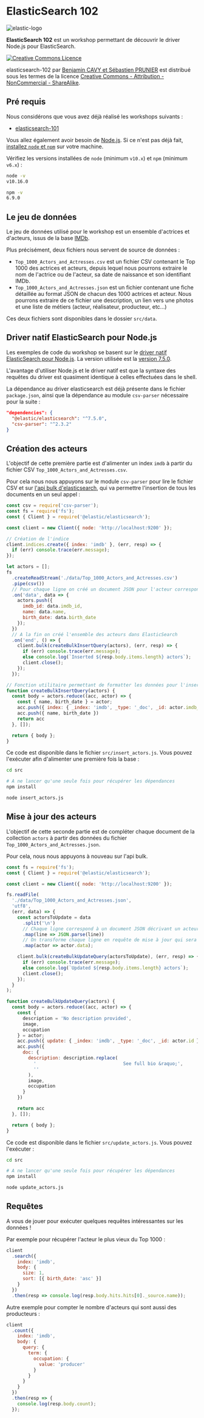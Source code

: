 # ElasticSearch 102

![elastic-logo](https://static-www.elastic.co/v3/assets/bltefdd0b53724fa2ce/blt6ae3d6980b5fd629/5bbca1d1af3a954c36f95ed3/logo-elastic.svg)

**ElasticSearch 102** est un workshop permettant de découvrir le driver Node.js
pour ElasticSearch.

<a rel="license" href="http://creativecommons.org/licenses/by-nc-sa/4.0/"><img alt="Creative Commons Licence" style="border-width:0" src="https://i.creativecommons.org/l/by-nc-sa/4.0/88x31.png" /></a>

<span xmlns:dct="http://purl.org/dc/terms/" property="dct:title">elasticsearch-102</span>
par
<a xmlns:cc="http://creativecommons.org/ns#" href="https://github.com/nosql-bootcamp/elasticsearch-101" property="cc:attributionName" rel="cc:attributionURL">Benjamin
CAVY et Sébastien PRUNIER</a> est distribué sous les termes de la licence
<a rel="license" href="http://creativecommons.org/licenses/by-nc-sa/4.0/">Creative
Commons - Attribution - NonCommercial - ShareAlike</a>.

## Pré requis

Nous considérons que vous avez déjà réalisé les workshops suivants :

* [elasticsearch-101](https://github.com/nosql-bootcamp/elasticsearch-101)

Vous allez également avoir besoin de [Node.js](https://nodejs.org). Si ce n'est pas déjà fait, [installez `node` et `npm`](https://nodejs.org/en/download/) sur votre machine.

Vérifiez les versions installées de `node` (minimum `v10.x`) et `npm` (minimum `v6.x`) :

```bash
node -v
v10.16.0
```

```bash
npm -v
6.9.0
```

## Le jeu de données

Le jeu de données utilisé pour le workshop est un ensemble d'actrices et d'acteurs, issus de la base [IMDb](http://www.imdb.com/).

Plus précisément, deux fichiers nous servent de source de données :

* `Top_1000_Actors_and_Actresses.csv` est un fichier CSV contenant le Top 1000
  des actrices et acteurs, depuis lequel nous pourrons extraire le nom de
  l'actrice ou de l'acteur, sa date de naissance et son identifiant IMDb.
* `Top_1000_Actors_and_Actresses.json` est un fichier contenant une fiche
  détaillée au format JSON de chacun des 1000 actrices et acteur. Nous pourrons
  extraire de ce fichier une description, un lien vers une photos et une liste
  de métiers (acteur, réalisateur, producteur, etc...)

Ces deux fichiers sont disponibles dans le dossier `src/data`.

## Driver natif ElasticSearch pour Node.js

Les exemples de code du workshop se basent sur le [driver natif ElasticSearch pour Node.js](https://github.com/elastic/elasticsearch-js).
La version utilisée est la [version 7.5.0](https://www.npmjs.com/package/@elastic/elasticsearch).

L'avantage d'utiliser Node.js et le driver natif est que la syntaxe des requêtes du driver est quasiment identique à celles effectuées dans le shell.

La dépendance au driver elasticsearch est déjà présente dans le fichier `package.json`, ainsi que la dépendance au module `csv-parser` nécessaire pour
la suite :

```json
"dependencies": {
  "@elastic/elasticsearch": "^7.5.0",
  "csv-parser": "^2.3.2"
}
```

## Création des acteurs

L'objectif de cette première partie est d'alimenter un index `imdb` à partir du
fichier CSV `Top_1000_Actors_and_Actresses.csv`.

Pour cela nous nous appuyons sur le module `csv-parser` pour lire le fichier CSV
et sur
[l'api bulk d'elasticsearch](https://www.elastic.co/guide/en/elasticsearch/reference/current/docs-bulk.html),
qui va permettre l'insertion de tous les documents en un seul appel :

```javascript
const csv = require('csv-parser');
const fs = require('fs');
const { Client } = require('@elastic/elasticsearch');

const client = new Client({ node: 'http://localhost:9200' });

// Création de l'indice
client.indices.create({ index: 'imdb' }, (err, resp) => {
  if (err) console.trace(err.message);
});

let actors = [];
fs
  .createReadStream('./data/Top_1000_Actors_and_Actresses.csv')
  .pipe(csv())
  // Pour chaque ligne on créé un document JSON pour l'acteur correspondant
  .on('data', data => {
    actors.push({
      imdb_id: data.imdb_id,
      name: data.name,
      birth_date: data.birth_date
    });
  })
  // A la fin on créé l'ensemble des acteurs dans ElasticSearch
  .on('end', () => {
    client.bulk(createBulkInsertQuery(actors), (err, resp) => {
      if (err) console.trace(err.message);
      else console.log(`Inserted ${resp.body.items.length} actors`);
      client.close();
    });
  });

// Fonction utilitaire permettant de formatter les données pour l'insertion "bulk" dans elastic
function createBulkInsertQuery(actors) {
  const body = actors.reduce((acc, actor) => {
    const { name, birth_date } = actor;
    acc.push({ index: { _index: 'imdb', _type: '_doc', _id: actor.imdb_id } })
    acc.push({ name, birth_date })
    return acc
  }, []);

  return { body };
}
```

Ce code est disponible dans le fichier `src/insert_actors.js`. Vous pouvez
l'exécuter afin d'alimenter une première fois la base :

```bash
cd src

# A ne lancer qu'une seule fois pour récupérer les dépendances
npm install

node insert_actors.js
```

## Mise à jour des acteurs

L'objectif de cette seconde partie est de compléter chaque document de la
collection `actors` à partir des données du fichier
`Top_1000_Actors_and_Actresses.json`.

Pour cela, nous nous appuyons à nouveau sur l'api bulk.

```javascript
const fs = require('fs');
const { Client } = require('@elastic/elasticsearch');

const client = new Client({ node: 'http://localhost:9200' });

fs.readFile(
  './data/Top_1000_Actors_and_Actresses.json',
  'utf8',
  (err, data) => {
    const actorsToUpdate = data
      .split('\n')
      // Chaque ligne correspond à un document JSON décrivant un acteur en détail
      .map(line => JSON.parse(line))
      // On transforme chaque ligne en requête de mise à jour qui sera utilisée dans un 'bulkWrite()'
      .map(actor => actor.data);

    client.bulk(createBulkUpdateQuery(actorsToUpdate), (err, resp) => {
      if (err) console.trace(err.message);
      else console.log(`Updated ${resp.body.items.length} actors`);
      client.close();
    });
  }
);

function createBulkUpdateQuery(actors) {
  const body = actors.reduce((acc, actor) => {
    const {
      description = 'No description provided',
      image,
      occupation
    } = actor;
    acc.push({ update: { _index: 'imdb', _type: '_doc', _id: actor.id } })
    acc.push({
      doc: {
        description: description.replace(
          '                                See full bio &raquo;',
          ''
        ),
        image,
        occupation
      }
    })

    return acc
  }, []);

  return { body };
}
```

Ce code est disponible dans le fichier `src/update_actors.js`. Vous pouvez
l'exécuter :

```bash
cd src

# A ne lancer qu'une seule fois pour récupérer les dépendances
npm install

node update_actors.js
```

## Requêtes

A vous de jouer pour exécuter quelques requêtes intéressantes sur les données !

Par exemple pour récupérer l'acteur le plus vieux du Top 1000 :

```javascript
client
  .search({
    index: 'imdb',
    body: {
      size: 1,
      sort: [{ birth_date: 'asc' }]
    }
  })
  .then(resp => console.log(resp.body.hits.hits[0]._source.name));
```

Autre exemple pour compter le nombre d'acteurs qui sont aussi des producteurs :

```javascript
client
  .count({
    index: 'imdb',
    body: {
      query: {
        term: {
          occupation: {
            value: 'producer'
          }
        }
      }
    }
  })
  .then(resp => {
    console.log(resp.body.count);
  });
```
